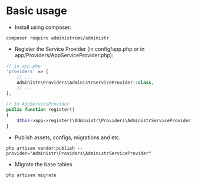 # Basic usage

* Install using composer:
```
composer require administrcms/administr
```

* Register the Service Provider (in config/app.php or in app/Providers/AppServiceProvider.php):
```php
// in app.php
'providers' => [
    // ...
    Administr\Providers\AdministrServiceProvider::class,
    // ...
],

// in AppServiceProvider
public function register()
{
    $this->app->register(\Administr\Providers\AdministrServiceProvider::class);
}

```

* Publish assets, configs, migrations and etc.
```
php artisan vendor:publish --provider="Administr\Providers\AdministrServiceProvider"
```

* Migrate the base tables
```
php artisan migrate
```